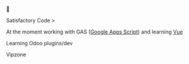 🥴

Satisfactory Code > 

At the moment working with GAS ([Google Apps Script](https://developers.google.com/apps-script)) and learning [Vue](https://vuejs.org/)

Learning Odoo plugins/dev

Vipzone
